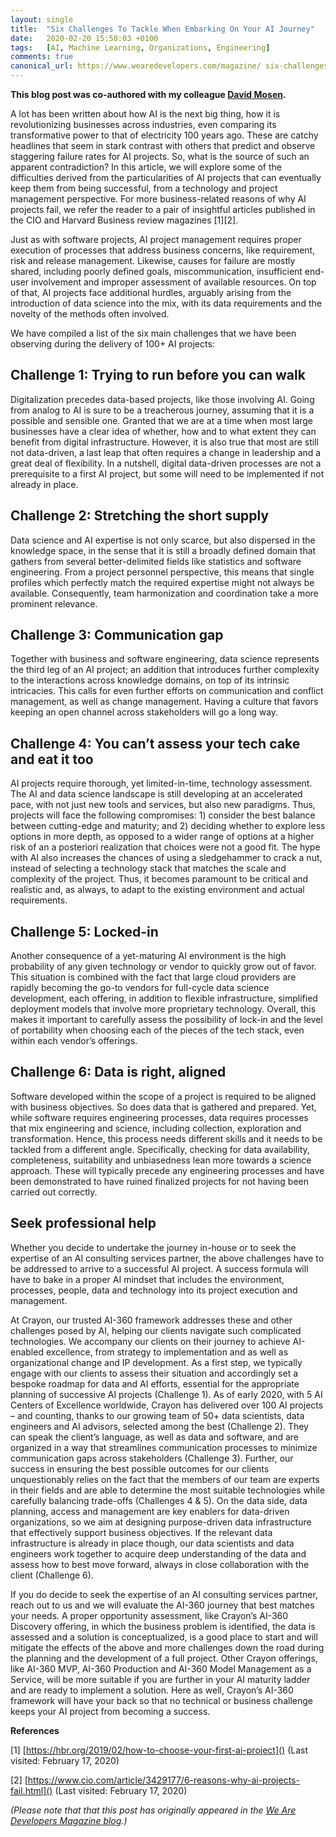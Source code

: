 ```yaml
---
layout: single
title:  "Six Challenges To Tackle When Embarking On Your AI Journey"
date:   2020-02-20 15:50:03 +0100
tags:   [AI, Machine Learning, Organizations, Engineering]
comments: true
canonical_url: https://www.wearedevelopers.com/magazine/ six-challenges-to-tackle-when-embarking-on-your-ai-journey/
---
```


**This blog post was co-authored with my colleague [David Mosen](https://www.linkedin.com/in/davidmosen/?originalSubdomain=es).**


A lot has been written about how AI is the next big thing, how it is revolutionizing businesses across industries, even comparing its transformative power to that of electricity 100 years ago. These are catchy headlines that seem in stark contrast with others that predict and observe staggering failure rates for AI projects. So, what is the source of such an apparent contradiction? In this article, we will explore some of the difficulties derived from the particularities of AI projects that can eventually keep them from being successful, from a technology and project management perspective. For more business-related reasons of why AI projects fail, we refer the reader to a pair of insightful articles published in the CIO and Harvard Business review magazines [1][2].

Just as with software projects, AI project management requires proper execution of processes that address business concerns, like requirement, risk and release management. Likewise, causes for failure are mostly shared, including poorly defined goals, miscommunication, insufficient end-user involvement and improper assessment of available resources. On top of that, AI projects face additional hurdles, arguably arising from the introduction of data science into the mix, with its data requirements and the novelty of the methods often involved.

We have compiled a list of the six main challenges that we have been observing during the delivery of 100+ AI projects:

## Challenge 1: Trying to run before you can walk

Digitalization precedes data-based projects, like those involving AI. Going from analog to AI is sure to be a treacherous journey, assuming that it is a possible and sensible one. Granted that we are at a time when most large businesses have a clear idea of whether, how and to what extent they can benefit from digital infrastructure. However, it is also true that most are still not data-driven, a last leap that often requires a change in leadership and a great deal of flexibility. In a nutshell, digital data-driven processes are not a prerequisite to a first AI project, but some will need to be implemented if not already in place.

## Challenge 2: Stretching the short supply

Data science and AI expertise is not only scarce, but also dispersed in the knowledge space, in the sense that it is still a broadly defined domain that gathers from several better-delimited fields like statistics and software engineering. From a project personnel perspective, this means that single profiles which perfectly match the required expertise might not always be available. Consequently, team harmonization and coordination take a more prominent relevance. 

## Challenge 3: Communication gap

Together with business and software engineering, data science represents the third leg of an AI project; an addition that introduces further complexity to the interactions across knowledge domains, on top of its intrinsic intricacies. This calls for even further efforts on communication and conflict management, as well as change management. Having a culture that favors keeping an open channel across stakeholders will go a long way.

## Challenge 4: You can’t assess your tech cake and eat it too

AI projects require thorough, yet limited-in-time, technology assessment. The AI and data science landscape is still developing at an accelerated pace, with not just new tools and services, but also new paradigms. Thus, projects will face the following compromises: 1) consider the best balance between cutting-edge and maturity; and 2) deciding whether to explore less options in more depth, as opposed to a wider range of options at a higher risk of an a posteriori realization that choices were not a good fit. The hype with AI also increases the chances of using a sledgehammer to crack a nut, instead of selecting a technology stack that matches the scale and complexity of the project. Thus, it becomes paramount to be critical and realistic and, as always, to adapt to the existing environment and actual requirements.

## Challenge 5: Locked-in

Another consequence of a yet-maturing AI environment is the high probability of any given technology or vendor to quickly grow out of favor. This situation is combined with the fact that large cloud providers are rapidly becoming the go-to vendors for full-cycle data science development, each offering, in addition to flexible infrastructure, simplified deployment models that involve more proprietary technology. Overall, this makes it important to carefully assess the possibility of lock-in and the level of portability when choosing each of the pieces of the tech stack, even within each vendor’s offerings.

## Challenge 6: Data is right, aligned

Software developed within the scope of a project is required to be aligned with business objectives. So does data that is gathered and prepared. Yet, while software requires engineering processes, data requires processes that mix engineering and science, including collection, exploration and transformation. Hence, this process needs different skills and it needs to be tackled from a different angle. Specifically, checking for data availability, completeness, suitability and unbiasedness lean more towards a science approach. These will typically precede any engineering processes and have been demonstrated to have ruined finalized projects for not having been carried out correctly.

## Seek professional help

Whether you decide to undertake the journey in-house or to seek the expertise of an AI consulting services partner, the above challenges have to be addressed to arrive to a successful AI project. A success formula will have to bake in a proper AI mindset that includes the environment, processes, people, data and technology into its project execution and management.

At Crayon, our trusted AI-360 framework addresses these and other challenges posed by AI, helping our clients navigate such complicated technologies. We accompany our clients on their journey to achieve AI-enabled excellence, from strategy to implementation and as well as organizational change and IP development. As a first step, we typically engage with our clients to assess their situation and accordingly set a bespoke roadmap for data and AI efforts, essential for the appropriate planning of successive AI projects (Challenge 1). As of early 2020, with 5 AI Centers of Excellence worldwide, Crayon has delivered over 100 AI projects – and counting, thanks to our growing team of 50+ data scientists, data engineers and AI advisors, selected among the best (Challenge 2). They can speak the client’s language, as well as data and software, and are organized in a way that streamlines communication processes to minimize communication gaps across stakeholders (Challenge 3). Further, our success in ensuring the best possible outcomes for our clients unquestionably relies on the fact that the members of our team are experts in their fields and are able to determine the most suitable technologies while carefully balancing trade-offs (Challenges 4 & 5). On the data side, data planning, access and management are key enablers for data-driven organizations, so we aim at designing purpose-driven data infrastructure that effectively support business objectives. If the relevant data infrastructure is already in place though, our data scientists and data engineers work together to acquire deep understanding of the data and assess how to best move forward, always in close collaboration with the client (Challenge 6).

If you do decide to seek the expertise of an AI consulting services partner, reach out to us and we will evaluate the AI-360 journey that best matches your needs. A proper opportunity assessment, like Crayon’s AI-360 Discovery offering, in which the business problem is identified, the data is assessed and a solution is conceptualized, is a good place to start and will mitigate the effects of the above and more challenges down the road during the planning and the development of a full project. Other Crayon offerings, like AI-360 MVP, AI-360 Production and AI-360 Model Management as a Service, will be more suitable if you are further in your AI maturity ladder and are ready to implement a solution. Here as well, Crayon’s AI-360 framework will have your back so that no technical or business challenge keeps your AI project from becoming a success.

**References**

[1] [https://hbr.org/2019/02/how-to-choose-your-first-ai-project]() (Last visited: February 17, 2020)

[2] [https://www.cio.com/article/3429177/6-reasons-why-ai-projects-fail.html]() (Last visited: February 17, 2020)

*(Please note that that this post has originally appeared in the [We Are Developers Magazine blog](https://www.wearedevelopers.com/magazine/six-challenges-to-tackle-when-embarking-on-your-ai-journey/).)*